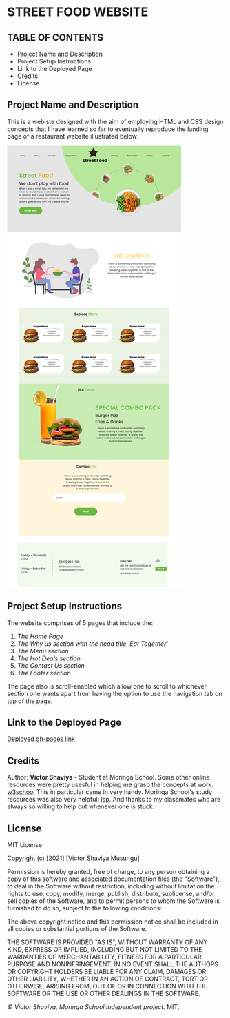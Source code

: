 # STREET FOOD WEBSITE

## TABLE OF CONTENTS
- Project Name and Description
- Project Setup Instructions
- Link to the Deployed Page
- Credits
- License

## Project Name and Description
This is a webiste designed with the aim of employing HTML and CSS design concepts that I have learned so far to eventually reproduce the landing page of a restaurant website illustrated below:

![Page Design](StreetFood.png)

## Project Setup Instructions
The website comprises of 5 pages that include the:
1. *The Home Page*
2. *The Why us section with the head title 'Eat Together'*
3. *The Menu section*
4. *The Hot Deals section*
5. *The Contact Us section* 
6. *The Footer section*
   
The page also is scroll-enabled which allow one to scroll to whichever section one wants apart from having the option to use the navigation tab on top of the page.

## Link to the Deployed Page
[Deployed gh-pages link](https://shaviyavictor.github.io/Redone-food-street-project/)

## Credits
Author: **Victor Shaviya** - Student at Moringa School.
Some other online resources were pretty usesful in helping me grasp the concepts at work. 
[w3school](https://www.w3schools.com/) This in particular came in very handy.
Moringa School's study resources was also very helpful: [lsp](https://moringaschool.instructure.com/).
And thanks to my classmates who are always so willing to help out whenever one is stuck.


## License
MIT License

Copyright (c) [2021] [Victor Shaviya Musungu]

Permission is hereby granted, free of charge, to any person obtaining a copy of this software and associated documentation files (the "Software"), to deal in the Software without restriction, including without limitation the rights to use, copy, modify, merge, publish, distribute, sublicense, and/or sell copies of the Software, and to permit persons to whom the Software is furnished to do so, subject to the following conditions:

The above copyright notice and this permission notice shall be included in all copies or substantial portions of the Software.

THE SOFTWARE IS PROVIDED "AS IS", WITHOUT WARRANTY OF ANY KIND, EXPRESS OR IMPLIED, INCLUDING BUT NOT LIMITED TO THE WARRANTIES OF MERCHANTABILITY, FITNESS FOR A PARTICULAR PURPOSE AND NONINFRINGEMENT. IN NO EVENT SHALL THE AUTHORS OR COPYRIGHT HOLDERS BE LIABLE FOR ANY CLAIM, DAMAGES OR OTHER LIABILITY, WHETHER IN AN ACTION OF CONTRACT, TORT OR OTHERWISE, ARISING FROM, OUT OF OR IN CONNECTION WITH THE SOFTWARE OR THE USE OR OTHER DEALINGS IN THE SOFTWARE.

*© Victor Shaviya, Moringa School Independent project.* MIT.